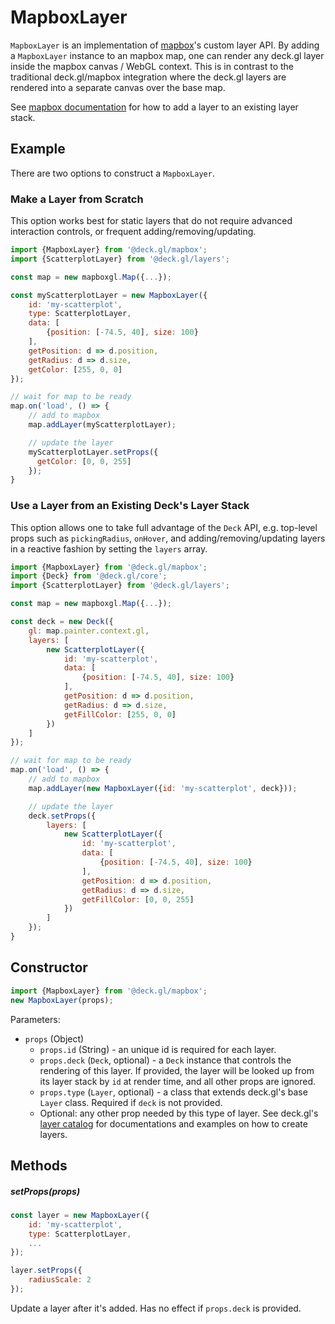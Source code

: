 # MapboxLayer

`MapboxLayer` is an implementation of [mapbox](https://www.npmjs.com/package/mapbox-gl)'s custom layer API. By adding a `MapboxLayer` instance to an mapbox map, one can render any deck.gl layer inside the mapbox canvas / WebGL context. This is in contrast to the traditional deck.gl/mapbox integration where the deck.gl layers are rendered into a separate canvas over the base map.

See [mapbox documentation](https://www.mapbox.com/mapbox-gl-js/api/#map#addlayer) for how to add a layer to an existing layer stack.

## Example

There are two options to construct a `MapboxLayer`.

### Make a Layer from Scratch

This option works best for static layers that do not require advanced interaction controls, or frequent adding/removing/updating.

```js
import {MapboxLayer} from '@deck.gl/mapbox';
import {ScatterplotLayer} from '@deck.gl/layers';

const map = new mapboxgl.Map({...});

const myScatterplotLayer = new MapboxLayer({
    id: 'my-scatterplot',
    type: ScatterplotLayer,
    data: [
        {position: [-74.5, 40], size: 100}
    ],
    getPosition: d => d.position,
    getRadius: d => d.size,
    getColor: [255, 0, 0]
});

// wait for map to be ready
map.on('load', () => {
    // add to mapbox
    map.addLayer(myScatterplotLayer);

    // update the layer
    myScatterplotLayer.setProps({
      getColor: [0, 0, 255]
    });
}
```

### Use a Layer from an Existing Deck's Layer Stack

This option allows one to take full advantage of the `Deck` API, e.g. top-level props such as `pickingRadius`, `onHover`, and adding/removing/updating layers in a reactive fashion by setting the `layers` array.

```js
import {MapboxLayer} from '@deck.gl/mapbox';
import {Deck} from '@deck.gl/core';
import {ScatterplotLayer} from '@deck.gl/layers';

const map = new mapboxgl.Map({...});

const deck = new Deck({
    gl: map.painter.context.gl,
    layers: [
        new ScatterplotLayer({
            id: 'my-scatterplot',
            data: [
                {position: [-74.5, 40], size: 100}
            ],
            getPosition: d => d.position,
            getRadius: d => d.size,
            getFillColor: [255, 0, 0]
        })
    ]
});

// wait for map to be ready
map.on('load', () => {
    // add to mapbox
    map.addLayer(new MapboxLayer({id: 'my-scatterplot', deck}));

    // update the layer
    deck.setProps({
        layers: [
            new ScatterplotLayer({
                id: 'my-scatterplot',
                data: [
                    {position: [-74.5, 40], size: 100}
                ],
                getPosition: d => d.position,
                getRadius: d => d.size,
                getFillColor: [0, 0, 255]
            })
        ]
    });
}
```

## Constructor

```js
import {MapboxLayer} from '@deck.gl/mapbox';
new MapboxLayer(props);
```

Parameters:

- `props` (Object)
  + `props.id` (String) - an unique id is required for each layer.
  + `props.deck` (`Deck`, optional) - a `Deck` instance that controls the rendering of this layer. If provided, the layer will be looked up from its layer stack by `id` at render time, and all other props are ignored.
  + `props.type` (`Layer`, optional) - a class that extends deck.gl's base `Layer` class. Required if `deck` is not provided.
  + Optional: any other prop needed by this type of layer. See deck.gl's [layer catalog](/docs/layers/README.md) for documentations and examples on how to create layers.


## Methods

##### setProps(props)

```js
const layer = new MapboxLayer({
    id: 'my-scatterplot',
    type: ScatterplotLayer,
    ...
});

layer.setProps({
    radiusScale: 2
});
```

Update a layer after it's added. Has no effect if `props.deck` is provided.

